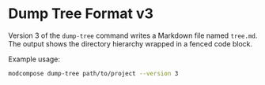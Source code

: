 # Dump Tree Format v3

Version 3 of the `dump-tree` command writes a Markdown file named `tree.md`.
The output shows the directory hierarchy wrapped in a fenced code block.


Example usage:

```bash
modcompose dump-tree path/to/project --version 3
```
